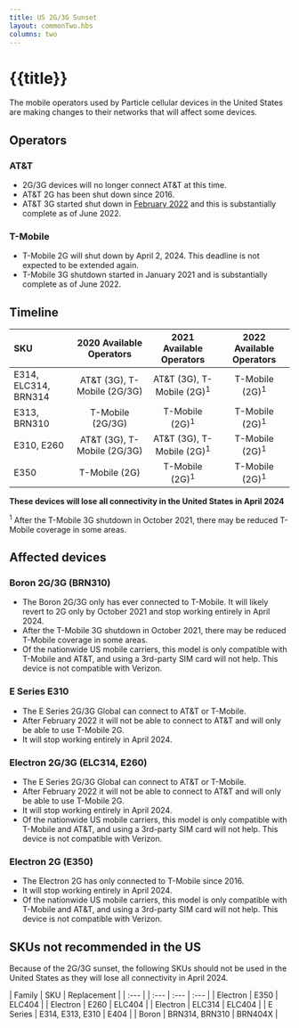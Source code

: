 ```yaml
---
title: US 2G/3G Sunset
layout: commonTwo.hbs
columns: two
---
```


# {{title}}

The mobile operators used by Particle cellular devices in the United States are making changes to their networks that will affect some devices.

## Operators

### AT&T

- 2G/3G devices will no longer connect AT&T at this time.
- AT&T 2G has been shut down since 2016.
- AT&T 3G started shut down in [February 2022](https://www.att.com/support/article/wireless/KM1324171/) and this is substantially complete as of June 2022.

### T-Mobile

- T-Mobile 2G will shut down by April 2, 2024. This deadline is not expected to be extended again.
- T-Mobile 3G shutdown started in January 2021 and is substantially complete as of June 2022.


## Timeline

| SKU | 2020 Available Operators | 2021 Available Operators | 2022 Available Operators | 
| :--- | :---: | :---: | :---: |
| E314, ELC314, BRN314 | AT&T (3G), T-Mobile (2G/3G) | AT&T (3G), T-Mobile (2G)<sup>1</sup> | T-Mobile (2G)<sup>1</sup> |
| E313, BRN310 | T-Mobile (2G/3G) | T-Mobile (2G)<sup>1</sup> | T-Mobile (2G)<sup>1</sup> |
| E310, E260 | AT&T (3G), T-Mobile (2G/3G) | AT&T (3G), T-Mobile (2G)<sup>1</sup> | T-Mobile (2G)<sup>1</sup> |
| E350 | T-Mobile (2G) | T-Mobile (2G)<sup>1</sup> | T-Mobile (2G)<sup>1</sup> |

**These devices will lose all connectivity in the United States in April 2024**

<sup>1</sup> After the T-Mobile 3G shutdown in October 2021, there may be reduced T-Mobile coverage in some areas.

## Affected devices

### Boron 2G/3G (BRN310)

- The Boron 2G/3G only has ever connected to T-Mobile. It will likely revert to 2G only by October 2021 and stop working entirely in April 2024.
- After the T-Mobile 3G shutdown in October 2021, there may be reduced T-Mobile coverage in some areas.
- Of the nationwide US mobile carriers, this model is only compatible with T-Mobile and AT&T, and using a 3rd-party SIM card will not help. This device is not compatible with Verizon.

### E Series E310

- The E Series 2G/3G Global can connect to AT&T or T-Mobile.
- After February 2022 it will not be able to connect to AT&T and will only be able to use T-Mobile 2G.
- It will stop working entirely in April 2024.

### Electron 2G/3G (ELC314, E260)

- The E Series 2G/3G Global can connect to AT&T or T-Mobile.
- After February 2022 it will not be able to connect to AT&T and will only be able to use T-Mobile 2G.
- It will stop working entirely in April 2024.
- Of the nationwide US mobile carriers, this model is only compatible with T-Mobile and AT&T, and using a 3rd-party SIM card will not help. This device is not compatible with Verizon.

### Electron 2G (E350)

- The Electron 2G has only connected to T-Mobile since 2016.
- It will stop working entirely in April 2024.
- Of the nationwide US mobile carriers, this model is only compatible with T-Mobile and AT&T, and using a 3rd-party SIM card will not help. This device is not compatible with Verizon.

## SKUs not recommended in the US

Because of the 2G/3G sunset, the following SKUs should not be used in the United States as they will lose all connectivity in April 2024.

| Family | SKU | Replacement |
| :--- | | :--- | :--- | :--- |
| Electron | E350 | ELC404 |
| Electron | E260 | ELC404 |
| Electron | ELC314 | ELC404 |
| E Series | E314, E313, E310 | E404 |
| Boron | BRN314, BRN310 | BRN404X |
